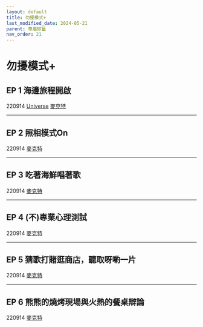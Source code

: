 ```yaml
---
layout: default
title: 勿擾模式+
last_modified_date: 2024-05-21
parent: 專屬綜藝
nav_order: 21
---
```


# 勿擾模式+

## EP 1 海邊旅程開啟

220914 [Universe](https://www.youtube.com/watch?v=p9WC5nqHB_Q) [麥克特](https://www.bilibili.com/video/BV17T411c79Y)

---

## EP 2 照相模式On

220914 [麥克特](https://www.bilibili.com/video/BV17T411c79Y)

---

## EP 3 吃著海鮮唱著歌

220914 [麥克特](https://www.bilibili.com/video/BV17T411c79Y)

---

## EP 4 (不)專業心理測試

220914 [麥克特](https://www.bilibili.com/video/BV17T411c79Y)

---

## EP 5 猜歌打賭逛商店，聽取呀喲一片

220914 [麥克特](https://www.bilibili.com/video/BV17T411c79Y)

---

## EP 6 熊熊的燒烤現場與火熱的餐桌辯論

220914 [麥克特](https://www.bilibili.com/video/BV17T411c79Y)
